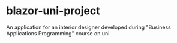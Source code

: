 # blazor-uni-project
An application for an interior designer developed during "Business Applications Programming" course on uni.
